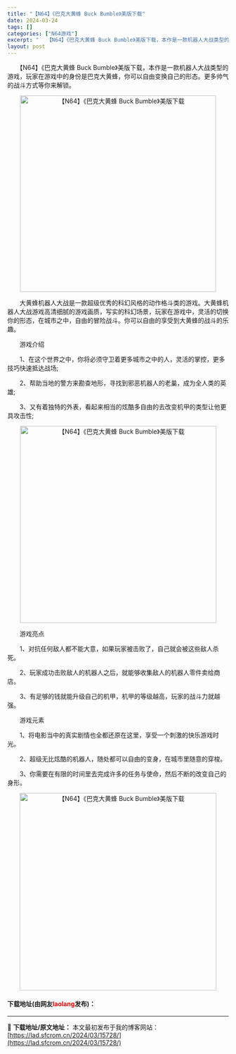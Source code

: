 ```yaml
---
title: "【N64】《巴克大黄蜂 Buck Bumble》美版下载"
date: 2024-03-24
tags: []
categories: ["N64游戏"]
excerpt: "　　【N64】《巴克大黄蜂 Buck Bumble》美版下载，本作是一款机器人大战类型的游戏，玩家在游戏中的身份是巴克大黄蜂，你可以自由变换自己的形态。更多帅气的战斗方式等你来解锁。 　　大黄蜂机器人大战是一款超级优秀的科幻风格的动作格斗类的游戏。大黄蜂机器人大战游戏高清细腻的游戏画质，写实的科幻场&hellip;"
layout: post
---
```


 <p>　　【N64】《巴克大黄蜂 Buck Bumble》美版下载，本作是一款机器人大战类型的游戏，玩家在游戏中的身份是巴克大黄蜂，你可以自由变换自己的形态。更多帅气的战斗方式等你来解锁。</p> <p align="center"><img align="" border="0" src="https://lad.sfcrom.cn/wp-content/uploads/2024/03/20240324_660038cf8d1d0.png" width="446" alt="【N64】《巴克大黄蜂 Buck Bumble》美版下载" /></p> <p>　　大黄蜂机器人大战是一款超级优秀的科幻风格的动作格斗类的游戏。大黄蜂机器人大战游戏高清细腻的游戏画质，写实的科幻场景，玩家在游戏中，灵活的切换你的形态，在城市之中，自由的冒险战斗。你可以自由的享受到大黄蜂的战斗的乐趣。</p> <p>　　游戏介绍</p> <p>　　1、在这个世界之中，你将必须守卫着更多城市之中的人，灵活的掌控，更多技巧快速抵达战场;</p> <p>　　2、帮助当地的警方来勘查地形，寻找到邪恶机器人的老巢，成为全人类的英雄;</p> <p>　　3、又有着独特的外表，看起来相当的炫酷多自由的去改变机甲的类型让他更具攻击性;</p> <p align="center"><img align="" border="0" src="https://lad.sfcrom.cn/wp-content/uploads/2024/03/20240324_660038d025cb8.png" width="447" alt="【N64】《巴克大黄蜂 Buck Bumble》美版下载" /></p> <p>　　游戏亮点</p> <p>　　1、对抗任何敌人都不能大意，如果玩家被击败了，自己就会被这些敌人杀死。</p> <p>　　2、玩家成功击败敌人的机器人之后，就能够收集敌人的机器人零件卖给商店。</p> <p>　　3、有足够的钱就能升级自己的机甲，机甲的等级越高，玩家的战斗力就越强。</p> <p>　　游戏元素</p> <p>　　1、将电影当中的真实剧情也全都还原在这里，享受一个刺激的快乐游戏时光。</p> <p>　　2、超级无比炫酷的机器人，随处都可以自由的变身，在城市里随意的穿梭。</p> <p>　　3、你需要在有限的时间里去完成许多的任务与使命，然后不断的改变自己的身形。</p> <p align="center"><img align="" border="0" src="https://lad.sfcrom.cn/wp-content/uploads/2024/03/20240324_660038d0b6d3d.png" width="448" alt="【N64】《巴克大黄蜂 Buck Bumble》美版下载" /></p> <p><h4>下载地址(由网友<font color="red">laolang</font>发布)：</h4></p> 

---
📖 **下载地址/原文地址：** 本文最初发布于我的博客网站：[https://lad.sfcrom.cn/2024/03/15728/](https://lad.sfcrom.cn/2024/03/15728/)
